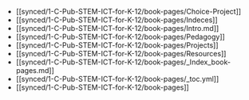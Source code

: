 - [[synced/1-C-Pub-STEM-ICT-for-K-12/book-pages/Choice-Project]]
- [[synced/1-C-Pub-STEM-ICT-for-K-12/book-pages/Indeces]]
- [[synced/1-C-Pub-STEM-ICT-for-K-12/book-pages/Intro.md]]
- [[synced/1-C-Pub-STEM-ICT-for-K-12/book-pages/Pedagogy]]
- [[synced/1-C-Pub-STEM-ICT-for-K-12/book-pages/Projects]]
- [[synced/1-C-Pub-STEM-ICT-for-K-12/book-pages/Resources]]
- [[synced/1-C-Pub-STEM-ICT-for-K-12/book-pages/_Index_book-pages.md]]
- [[synced/1-C-Pub-STEM-ICT-for-K-12/book-pages/_toc.yml]]
- [[synced/1-C-Pub-STEM-ICT-for-K-12/book-pages]]
